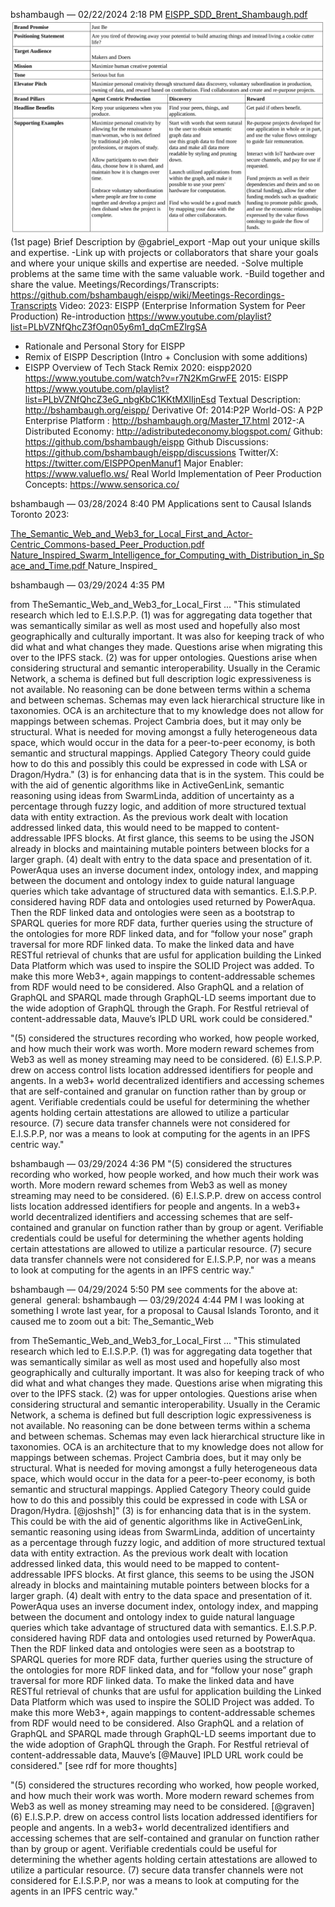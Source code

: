bshambaugh — 02/22/2024 2:18 PM
[EISPP_SDD_Brent_Shambaugh.pdf](https://github.com/bshambaugh/eispp/blob/master/discord_onboarding/EISPP_SDD_Brent_Shambaugh.pdf) 
![EISPP_SDD_Brent_Shambaugh_1st_page_edit.png](EISPP_SDD_Brent_Shambaugh_1st_page_edit.png)
(1st page)
Brief Description by @gabriel_export
-Map out your unique skills and expertise.
-Link up with projects or collaborators that share your goals and where your unique skills and expertise are needed.
-Solve multiple problems at the same time with the same valuable work.
-Build together and share the value.
Meetings/Recordings/Transcripts:
https://github.com/bshambaugh/eispp/wiki/Meetings-Recordings-Transcripts
Video:
2023: EISPP (Enterprise Information System for Peer Production) Re-introduction
https://www.youtube.com/playlist?list=PLbVZNfQhcZ3fOqn05y6m1_dqCmEZlrgSA
+ Rationale and Personal Story for EISPP
+ Remix of EISPP Description (Intro + Conclusion with some additions)
+ EISPP Overview of Tech Stack Remix
2020: eispp2020 https://www.youtube.com/watch?v=r7N2KmGrwFE
2015: EISPP
https://www.youtube.com/playlist?list=PLbVZNfQhcZ3eG_nbgKbC1KKtMXlIjnEsd
Textual Description:
http://bshambaugh.org/eispp/
Derivative Of:
2014:P2P World-OS: A P2P Enterprise Platform : http://bshambaugh.org/Master_17.html
2012-:A Distributed Economy: http://adistributedeconomy.blogspot.com/
Github:
https://github.com/bshambaugh/eispp
Github Discussions:
https://github.com/bshambaugh/eispp/discussions
Twitter/X:
https://twitter.com/EISPPOpenManuf1
Major Enabler:
https://www.valueflo.ws/
Real World Implementation of Peer Production Concepts:
https://www.sensorica.co/

bshambaugh — 03/28/2024 8:40 PM
Applications sent to Causal Islands Toronto 2023:

[The_Semantic_Web_and_Web3_for_Local_First_and_Actor-Centric_Commons-based_Peer_Production.pdf
](https://github.com/bshambaugh/eispp/blob/master/discord_onboarding/The_Semantic_Web_and_Web3_for_Local_First_and_Actor-Centric_Commons-based_Peer_Production.pdf)
[Nature_Inspired_Swarm_Intelligence_for_Computing_with_Distribution_in_Space_and_Time.pdf
](https://github.com/bshambaugh/eispp/blob/master/discord_onboarding/Nature_Inspired_Swarm_Intelligence_for_Computing_with_Distribution_in_Space_and_Time.pdf)
Nature_Inspired_

bshambaugh — 03/29/2024 4:35 PM

from TheSemantic_Web_and_Web3_for_Local_First ... "This stimulated research which led to E.I.S.P.P. (1) was for aggregating data together that was
semantically similar as well as most used and hopefully also most geographically and culturally
important. It was also for keeping track of who did what and what changes they made. Questions arise
when migrating this over to the IPFS stack. (2) was for upper ontologies. Questions arise when
considering structural and semantic interoperability. Usually in the Ceramic Network, a schema is
defined but full description logic expressiveness is not available. No reasoning can be done between
terms within a schema and between schemas. Schemas may even lack hierarchical structure like in
taxonomies. OCA is an architecture that to my knowledge does not allow for mappings between
schemas. Project Cambria does, but it may only be structural. What is needed for moving amongst a
fully heterogeneous data space, which would occur in the data for a peer-to-peer economy, is both
semantic and structural mappings. Applied Category Theory could guide how to do this and possibly
this could be expressed in code with LSA or Dragon/Hydra."
(3) is for enhancing data that is in the
system. This could be with the aid of genentic algorithms like in ActiveGenLink, semantic reasoning
using ideas from SwarmLinda, addition of uncertainty as a percentage through fuzzy logic, and
addition of more structured textual data with entity extraction. As the previous work dealt with
location addressed linked data, this would need to be mapped to content-addressable IPFS blocks. At
first glance, this seems to be using the JSON already in blocks and maintaining mutable pointers
between blocks for a larger graph. (4) dealt with entry to the data space and presentation of it.
PowerAqua uses an inverse document index, ontology index, and mapping between the document and
ontology index to guide natural language queries which take advantage of structured data with
semantics. E.I.S.P.P. considered having RDF data and ontologies used returned by PowerAqua. Then
the RDF linked data and ontologies were seen as a bootstrap to SPARQL queries for more RDF data,
further queries using the structure of the ontologies for more RDF linked data, and for “follow your
nose” graph traversal for more RDF linked data. To make the linked data and have RESTful retrieval of
chunks that are usful for application building the Linked Data Platform which was used to inspire the
SOLID Project was added. To make this more Web3+, again mappings to content-addressable schemes
from RDF would need to be considered. Also GraphQL and a relation of GraphQL and SPARQL made
through GraphQL-LD seems important due to the wide adoption of GraphQL through the Graph. For
Restful retrieval of content-addressable data, Mauve’s IPLD URL work could be considered."

"(5)
considered the structures recording who worked, how people worked, and how much their work was
worth. More modern reward schemes from Web3 as well as money streaming may need to be
considered. (6) E.I.S.P.P. drew on access control lists location addressed identifiers for people and
angents. In a web3+ world decentralized identifiers and accessing schemes that are self-contained and
granular on function rather than by group or agent. Verifiable credentials could be useful for
determining the whether agents holding certain attestations are allowed to utilize a particular resource.
(7) secure data transfer channels were not considered for E.I.S.P.P, nor was a means to look at
computing for the agents in an IPFS centric way."

bshambaugh — 03/29/2024 4:36 PM
"(5)
considered the structures recording who worked, how people worked, and how much their work was
worth. More modern reward schemes from Web3 as well as money streaming may need to be
considered. (6) E.I.S.P.P. drew on access control lists location addressed identifiers for people and
angents. In a web3+ world decentralized identifiers and accessing schemes that are self-contained and
granular on function rather than by group or agent. Verifiable credentials could be useful for
determining the whether agents holding certain attestations are allowed to utilize a particular resource.
(7) secure data transfer channels were not considered for E.I.S.P.P, nor was a means to look at
computing for the agents in an IPFS centric way."


bshambaugh — 04/29/2024 5:50 PM
see comments for the above at:
⁠general⁠
⁠
general:
⁠bshambaugh — 03/29/2024 4:44 PM
I was looking at something I wrote last year, for a proposal to Causal Islands Toronto, and it caused me to zoom out a bit:
The_Semantic_Web

from TheSemantic_Web_and_Web3_for_Local_First ... "This stimulated research which led to E.I.S.P.P. (1) was for aggregating data together that was
semantically similar as well as most used and hopefully also most geographically and culturally
important. It was also for keeping track of who did what and what changes they made. Questions arise
when migrating this over to the IPFS stack. (2) was for upper ontologies. Questions arise when
considering structural and semantic interoperability. Usually in the Ceramic Network, a schema is
defined but full description logic expressiveness is not available. No reasoning can be done between
terms within a schema and between schemas. Schemas may even lack hierarchical structure like in
taxonomies. OCA is an architecture that to my knowledge does not allow for mappings between
schemas. Project Cambria does, but it may only be structural. What is needed for moving amongst a
fully heterogeneous data space, which would occur in the data for a peer-to-peer economy, is both
semantic and structural mappings. Applied Category Theory could guide how to do this and possibly
this could be expressed in code with LSA or Dragon/Hydra. [@joshsh]"
(3) is for enhancing data that is in the
system. This could be with the aid of genentic algorithms like in ActiveGenLink, semantic reasoning
using ideas from SwarmLinda, addition of uncertainty as a percentage through fuzzy logic, and
addition of more structured textual data with entity extraction. As the previous work dealt with
location addressed linked data, this would need to be mapped to content-addressable IPFS blocks. At
first glance, this seems to be using the JSON already in blocks and maintaining mutable pointers
between blocks for a larger graph. (4) dealt with entry to the data space and presentation of it.
PowerAqua uses an inverse document index, ontology index, and mapping between the document and
ontology index to guide natural language queries which take advantage of structured data with
semantics. E.I.S.P.P. considered having RDF data and ontologies used returned by PowerAqua. Then
the RDF linked data and ontologies were seen as a bootstrap to SPARQL queries for more RDF data,
further queries using the structure of the ontologies for more RDF linked data, and for “follow your
nose” graph traversal for more RDF linked data. To make the linked data and have RESTful retrieval of
chunks that are usful for application building the Linked Data Platform which was used to inspire the
SOLID Project was added. To make this more Web3+, again mappings to content-addressable schemes
from RDF would need to be considered. Also GraphQL and a relation of GraphQL and SPARQL made
through GraphQL-LD seems important due to the wide adoption of GraphQL through the Graph. For
Restful retrieval of content-addressable data, Mauve’s [@Mauve] IPLD URL work could be considered." [see ⁠rdf for more thoughts]

"(5)
considered the structures recording who worked, how people worked, and how much their work was
worth. More modern reward schemes from Web3 as well as money streaming may need to be
considered.  [@graven] (6) E.I.S.P.P. drew on access control lists location addressed identifiers for people and
angents. In a web3+ world decentralized identifiers and accessing schemes that are self-contained and
granular on function rather than by group or agent. Verifiable credentials could be useful for
determining the whether agents holding certain attestations are allowed to utilize a particular resource.
(7) secure data transfer channels were not considered for E.I.S.P.P, nor was a means to look at
computing for the agents in an IPFS centric way."


